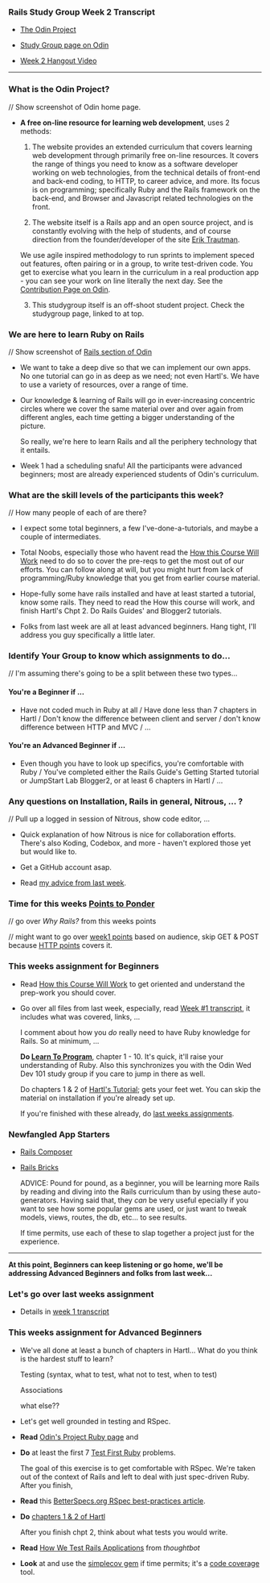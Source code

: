 ### Rails Study Group Week 2 Transcript

- [The Odin Project](http://www.theodinproject.com)

- [Study Group page on Odin](http://www.theodinproject.com/studygroup)

- [Week 2 Hangout Video](https://www.youtube.com/watch?v=6wg4DbSWzSs)

---

### What is the Odin Project?  
// Show screenshot of Odin home page.
- **A free on-line resource for learning web development**, uses 2 methods:

    1. The website provides an extended curriculum that covers learning web development through primarily
    free on-line resources.  It covers the range of things you need to know as a software developer
    working on web technologies, from the technical details of front-end and back-end coding, to HTTP,
    to career advice, and more.  Its focus is on programming; specifically Ruby and the Rails framework
	on the back-end, and Browser and Javascript related technologies on the front.

	2. The website itself is a Rails app and an open source project, and is constantly evolving with the
	help of students, and of course direction from the founder/developer of the site 
	[Erik Trautman](http://www.theodinproject.com/contact).

	We use agile inspired methodology to run sprints to implement speced out features, often pairing or 
	in a group, to write test-driven code.  You get to exercise what you learn in the curriculum in a 
	real production app - you can see your work on line literally the next day. See the 
	[Contribution Page on Odin](http://www.theodinproject.com/contributing).

    3. This studygroup itself is an off-shoot student project.  Check the studygroup page, linked to at top.

### We are here to learn **Ruby on Rails**
// Show screenshot of [Rails section of Odin](http://www.theodinproject.com/courses/ruby-on-rails/lessons)
- We want to take a deep dive so that we can implement our own apps.  No one tutorial can go in as deep as we need; not even Hartl's.  We have to use a variety of resources, over a range of time.

- Our knowledge & learning of Rails will go in ever-increasing concentric circles where we cover the same material over and over again from different angles, each time getting a bigger understanding of the picture.  

	So really, we're here to learn Rails and all the periphery technology that it entails.

- Week 1 had a scheduling snafu! All the participants were advanced beginners; most are already experienced students of Odin's curriculum.  



### What are the skill levels of the participants this week?
// How many people of each of are there?
	
- I expect some total beginners, a few I've-done-a-tutorials, and maybe a couple of intermediates.

- Total Noobs, especially those who havent read the 
	[How this Course Will Work](http://www.theodinproject.com/courses/ruby-on-rails/lessons/how-this-course-will-work)
	need to do so to cover the pre-reqs to get the most out of our efforts.  You can follow along at will, but you might hurt from lack of programming/Ruby knowledge that you get from earlier course material.

- Hope-fully some have rails installed and have at least started a tutorial, know some rails.  They need to 
	read the How this course will work, and finish Hartl's Chpt 2.  Do Rails Guides' and Blogger2 tutorials.

- Folks from last week are all at least advanced beginners. Hang tight, I'll address you guy specifically a little later.



### Identify Your Group to know which assignments to do...
// I'm assuming there's going to be a split between these two types...

#### You're a Beginner if ...

- Have not coded much in Ruby at all / Have done less than 7 chapters in Hartl / Don't know the difference between client and server / don't know difference between HTTP and MVC / ...


#### You're an Advanced Beginner if ...

- Even though you have to look up specifics, you're comfortable with Ruby / You've completed either the Rails Guide's Getting Started tutorial or JumpStart Lab Blogger2, or at least 6 chapters in Hartl / ...



### Any questions on Installation, Rails in general, Nitrous, ... ?
// Pull up a logged in session of Nitrous, show code editor, ...
- Quick explanation of how Nitrous is nice for collaboration efforts. There's also Koding, Codebox, and more - haven't explored those yet but would like to.

- Get a GitHub account asap.  

- Read [my advice from last week](https://github.com/afshinator/OdinRailsStudyGroup/blob/master/week1-transcript.md#advice).


### Time for this weeks [**Points to Ponder**](https://github.com/afshinator/OdinRailsStudyGroup/blob/master/week2-pointsToPonder.md)
// go over *Why Rails?* from this weeks points

// might want to go over [week1 points](https://github.com/afshinator/OdinRailsStudyGroup/blob/master/week1-pointsToPonder.md) based on audience, skip GET & POST because [HTTP points](https://github.com/afshinator/OdinRailsStudyGroup/blob/master/week2-HTTP.md) covers it.



### This weeks assignment for Beginners

- Read [How this Course Will Work](http://www.theodinproject.com/courses/ruby-on-rails/lessons/how-this-course-will-work)
    to get oriented and understand the prep-work you should cover.

- Go over all files from last week, especially, read [Week #1 transcript](https://github.com/afshinator/OdinRailsStudyGroup/blob/master/week1-transcript.md),
 it includes what was covered, links, ... 

    I comment about how you *do* really need to have Ruby knowledge for Rails. So at minimum, ...
    
    **Do [Learn To Program](https://pine.fm/LearnToProgram/)**, chapter 1 - 10.  It's quick, it'll raise your understanding of Ruby.  Also this synchronizes you with the Odin Wed Dev 101 study group if you care to jump in there as well.
    
    Do chapters 1 & 2 of [Hartl's Tutorial](http://ruby.railstutorial.org/ruby-on-rails-tutorial-book); gets your feet wet.  You can skip the material on installation if you're already set up.
    
    If you're finished with these already, do [last weeks assignments]().


### Newfangled App Starters

- [Rails Composer](http://railsapps.github.io/rails-composer/)

- [Rails Bricks](http://www.railsbricks.net/)

	ADVICE: Pound for pound, as a beginner, you will be learning more Rails by reading and diving into the Rails curriculum than by using these auto-generators.  Having said that, they *can* be very useful epecially if you want to see how some popular gems are used, or just want to tweak models, views, routes, the db, etc... to see results.

    If time permits, use each of these to slap together a project just for the experience.

---

**At this point, Beginners can keep listening or go home, we'll be addressing Advanced Beginners and folks from last week...**

### Let's go over last weeks assignment

- Details in [week 1 transcript](https://github.com/afshinator/OdinRailsStudyGroup/blob/master/week1-transcript.md#assignment1)


### This weeks assignment for Advanced Beginners

- We've all done at least a bunch of chapters in Hartl... What do you think is the hardest stuff to learn?

	Testing (syntax, what to test, what not to test, when to test)

	Associations

	what else??

- Let's get well grounded in testing and RSpec. 

- **Read** [Odin's Project Ruby page](http://www.theodinproject.com/courses/web-development-101/lessons/ruby) and

- **Do** at least the first 7 [Test First Ruby](http://testfirst.org/learn_ruby) problems.

	The goal of this exercise is to get comfortable with RSpec.  We're taken out of the context of Rails and left to deal with just spec-driven Ruby.  After you finish, 


- **Read** this [BetterSpecs.org RSpec best-practices article](http://betterspecs.org/).

- **Do** [chapters 1 & 2 of Hartl](http://ruby.railstutorial.org/)

	After you finish chpt 2, think about what tests you would write.

- **Read** [How We Test Rails Applications](http://robots.thoughtbot.com/how-we-test-rails-applications) from *thoughtbot*

- **Look** at and use the [simplecov gem](https://github.com/colszowka/simplecov) if time permits; it's a [code coverage](http://stackoverflow.com/questions/1158518/what-is-code-coverage) tool.


    